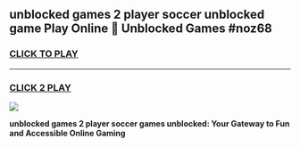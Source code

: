 
## unblocked games 2 player soccer unblocked game Play Online 👋 Unblocked Games #noz68
<h3>
<a href="https://premium.freeplayer.one?title=unblocked_games_2_player_soccer&ref=21F">CLICK TO PLAY</a></h3>
<hr>

<h3>
<a href="https://premium.freeplayer.one?title=unblocked_games_2_player_soccer&ref=21F">CLICK 2 PLAY</a>
  
</h3>

<a href="https://premium.freeplayer.one?title=unblocked_games_2_player_soccer&ref=21F/"><img src="https://clearcache.store/games.png"></a>


**unblocked games 2 player soccer games unblocked: Your Gateway to Fun and Accessible Online Gaming**
